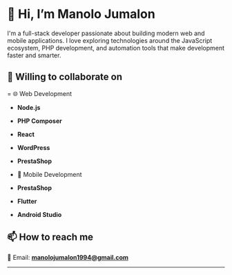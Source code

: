 # 👋 Hi, I’m Manolo Jumalon  

I'm a full-stack developer passionate about building modern web and mobile applications. I love exploring technologies around the JavaScript ecosystem, PHP development, and automation tools that make development faster and smarter.  
 
 
## 💞️  Willing to collaborate on
= 🌐 Web Development
- **Node.js**
- **PHP Composer**
- **React**
- **WordPress**
- **PrestaShop**

- 📱 Mobile Development
- **PrestaShop**
- **Flutter** 
- **Android Studio**

## 📫 How to reach me
📧 Email: **manolojumalon1994@gmail.com**    

---
 
<!---
manolojumalon1994/manolojumalon1994 is a ✨ special ✨ repository because its `README.md` (this file) appears on your GitHub profile.
You can click the Preview link to take a look at your changes.
--->
